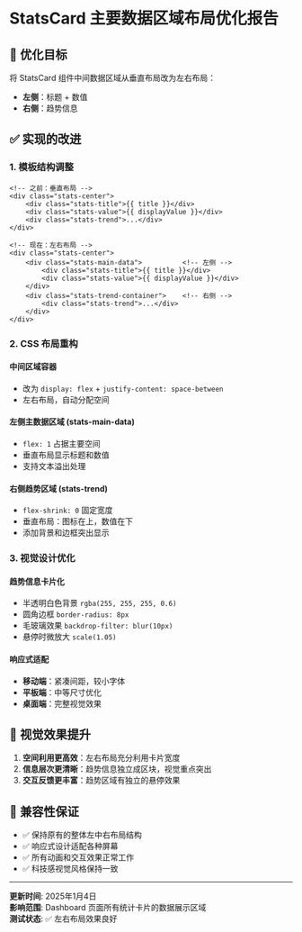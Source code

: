 # StatsCard 主要数据区域布局优化报告

## 🎯 优化目标
将 StatsCard 组件中间数据区域从垂直布局改为左右布局：
- **左侧**：标题 + 数值
- **右侧**：趋势信息

## ✅ 实现的改进

### 1. 模板结构调整
```vue
<!-- 之前：垂直布局 -->
<div class="stats-center">
    <div class="stats-title">{{ title }}</div>
    <div class="stats-value">{{ displayValue }}</div>
    <div class="stats-trend">...</div>
</div>

<!-- 现在：左右布局 -->
<div class="stats-center">
    <div class="stats-main-data">          <!-- 左侧 -->
        <div class="stats-title">{{ title }}</div>
        <div class="stats-value">{{ displayValue }}</div>
    </div>
    <div class="stats-trend-container">    <!-- 右侧 -->
        <div class="stats-trend">...</div>
    </div>
</div>
```

### 2. CSS 布局重构

#### 中间区域容器
- 改为 `display: flex` + `justify-content: space-between`
- 左右布局，自动分配空间

#### 左侧主数据区域 (stats-main-data)
- `flex: 1` 占据主要空间
- 垂直布局显示标题和数值
- 支持文本溢出处理

#### 右侧趋势区域 (stats-trend)
- `flex-shrink: 0` 固定宽度
- 垂直布局：图标在上，数值在下
- 添加背景和边框突出显示

### 3. 视觉设计优化

#### 趋势信息卡片化
- 半透明白色背景 `rgba(255, 255, 255, 0.6)`
- 圆角边框 `border-radius: 8px`
- 毛玻璃效果 `backdrop-filter: blur(10px)`
- 悬停时微放大 `scale(1.05)`

#### 响应式适配
- **移动端**：紧凑间距，较小字体
- **平板端**：中等尺寸优化
- **桌面端**：完整视觉效果

## 🎨 视觉效果提升

1. **空间利用更高效**：左右布局充分利用卡片宽度
2. **信息层次更清晰**：趋势信息独立成区块，视觉重点突出
3. **交互反馈更丰富**：趋势区域有独立的悬停效果

## 📱 兼容性保证

- ✅ 保持原有的整体左中右布局结构
- ✅ 响应式设计适配各种屏幕
- ✅ 所有动画和交互效果正常工作
- ✅ 科技感视觉风格保持一致

---

**更新时间**: 2025年1月4日  
**影响范围**: Dashboard 页面所有统计卡片的数据展示区域  
**测试状态**: ✅ 左右布局效果良好
